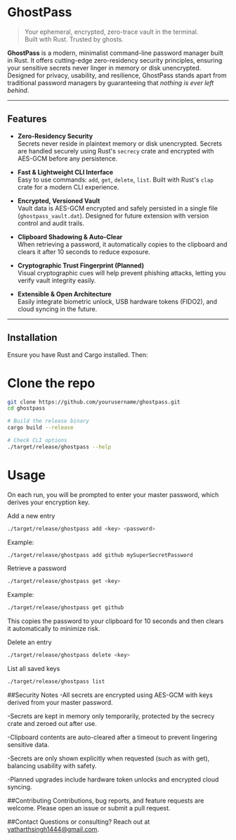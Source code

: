 # GhostPass

> Your ephemeral, encrypted, zero-trace vault in the terminal.  
> Built with Rust. Trusted by ghosts.

**GhostPass** is a modern, minimalist command-line password manager built in Rust. It offers cutting-edge zero-residency security principles, ensuring your sensitive secrets never linger in memory or disk unencrypted. Designed for privacy, usability, and resilience, GhostPass stands apart from traditional password managers by guaranteeing that *nothing is ever left behind*.

---

## Features

- **Zero-Residency Security**  
  Secrets never reside in plaintext memory or disk unencrypted. Secrets are handled securely using Rust's `secrecy` crate and encrypted with AES-GCM before any persistence.

- **Fast & Lightweight CLI Interface**  
  Easy to use commands: `add`, `get`, `delete`, `list`. Built with Rust's `clap` crate for a modern CLI experience.

- **Encrypted, Versioned Vault**  
  Vault data is AES-GCM encrypted and safely persisted in a single file (`ghostpass_vault.dat`). Designed for future extension with version control and audit trails.

- **Clipboard Shadowing & Auto-Clear**  
  When retrieving a password, it automatically copies to the clipboard and clears it after 10 seconds to reduce exposure.

- **Cryptographic Trust Fingerprint (Planned)**  
  Visual cryptographic cues will help prevent phishing attacks, letting you verify vault integrity easily.

- **Extensible & Open Architecture**  
  Easily integrate biometric unlock, USB hardware tokens (FIDO2), and cloud syncing in the future.

---

## Installation

Ensure you have Rust and Cargo installed. Then:

# Clone the repo
```bash
git clone https://github.com/yourusername/ghostpass.git
cd ghostpass

# Build the release binary
cargo build --release

# Check CLI options
./target/release/ghostpass --help

```
# Usage
On each run, you will be prompted to enter your master password, which derives your encryption key.

Add a new entry
```bash
./target/release/ghostpass add <key> <password>
```

Example:

```bash
./target/release/ghostpass add github mySuperSecretPassword
```
Retrieve a password
```bash
./target/release/ghostpass get <key>
```
Example:

```bash
./target/release/ghostpass get github
```
This copies the password to your clipboard for 10 seconds and then clears it automatically to minimize risk.

Delete an entry
```bash
./target/release/ghostpass delete <key>
```
List all saved keys
```bash
./target/release/ghostpass list
```
##Security Notes
-All secrets are encrypted using AES-GCM with keys derived from your master password.

-Secrets are kept in memory only temporarily, protected by the secrecy crate and zeroed out after use.

-Clipboard contents are auto-cleared after a timeout to prevent lingering sensitive data.

-Secrets are only shown explicitly when requested (such as with get), balancing usability with safety.

-Planned upgrades include hardware token unlocks and encrypted cloud syncing.

##Contributing
Contributions, bug reports, and feature requests are welcome. Please open an issue or submit a pull request.



##Contact
Questions or consulting? Reach out at yatharthsingh1444@gmail.com.
